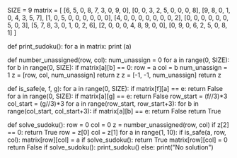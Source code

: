 SIZE = 9
matrix = [
    [6, 5, 0, 8, 7, 3, 0, 9, 0],
    [0, 0, 3, 2, 5, 0, 0, 0, 8],
    [9, 8, 0, 1, 0, 4, 3, 5, 7],
    [1, 0, 5, 0, 0, 0, 0, 0, 0],
    [4, 0, 0, 0, 0, 0, 0, 0, 2],
    [0, 0, 0, 0, 0, 0, 5, 0, 3],
    [5, 7, 8, 3, 0, 1, 0, 2, 6],
    [2, 0, 0, 0, 4, 8, 9, 0, 0],
    [0, 9, 0, 6, 2, 5, 0, 8, 1]
    ]


def print_sudoku():
    for a in matrix:
        print (a)


def number_unassigned(row, col):
    num_unassign = 0
    for a in range(0, SIZE):
        for b in range(0, SIZE):
            if matrix[a][b] == 0:
                row = a
                col = b
                num_unassign = 1
                z = [row, col, num_unassign]
                return z
    z = [-1, -1, num_unassign]
    return z


def is_safe(e, f, g):
    for a in range(0, SIZE):
        if matrix[f][a] == e:
            return False
    for a in range(0, SIZE):
        if matrix[a][g] == e:
            return False
    row_start = (f//3)*3
    col_start = (g//3)*3
    for a in range(row_start, row_start+3):
        for b in range(col_start, col_start+3):
            if matrix[a][b] == e:
                return False
    return True


def solve_sudoku():
    row = 0
    col = 0
    z = number_unassigned(row, col)
    if z[2] == 0:
        return True
    row = z[0]
    col = z[1]
    for a in range(1, 10):
        if is_safe(a, row, col):
            matrix[row][col] = a
            if solve_sudoku():
                return True
            matrix[row][col] = 0
    return False
if solve_sudoku():
    print_sudoku()
else:
    print("No solution")
